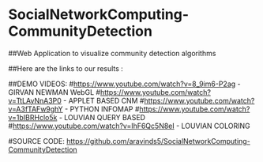 # SocialNetworkComputing-CommunityDetection
##Web Application to visualize community detection algorithms

##Here are the links to our results :

##DEMO VIDEOS:
#https://www.youtube.com/watch?v=8_9im6-P2ag      -   GIRVAN NEWMAN WebGL
#https://www.youtube.com/watch?v=TtLAyNnA3P0       -   APPLET BASED CNM
#https://www.youtube.com/watch?v=A3fTAFw9ghY       -   PYTHON INFOMAP
#https://www.youtube.com/watch?v=1bIBRHclo5k       -   LOUVIAN QUERY BASED
#https://www.youtube.com/watch?v=IhF6Qc5N8eI       -   LOUVIAN COLORING 


#SOURCE CODE:
https://github.com/aravinds5/SocialNetworkComputing-CommunityDetection
